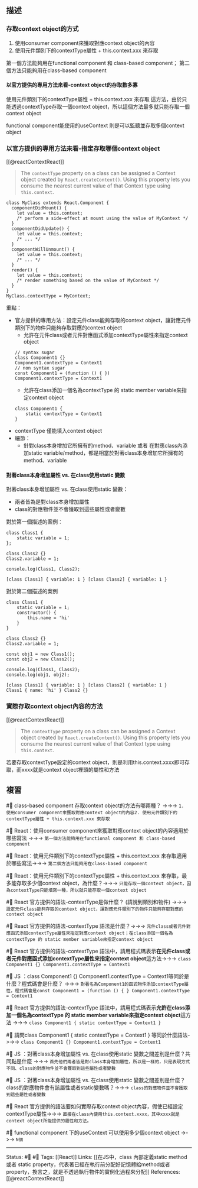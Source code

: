 ## 描述


### 存取context object的方式
1.  使用consumer component來獲取對應context object的內容
2. 使用元件類別下的contextType屬性 + this.context.xxx 來存取

第一個方法能夠用在functional component 和 class-based component；
第二個方法只能夠用在class-based component

#### 以官方提供的專用方法來看-context object的存取數多寡


使用元件類別下的contextType屬性 + this.context.xxx 來存取 這方法，由於只能透過contextType存取一個context object，所以這個方法最多就只能存取一個context object

functional component能使用的useContext 則是可以監聽並存取多個context object

### 以官方提供的專用方法來看-指定存取哪個context object
[[@reactContextReact]]
> The `contextType` property on a class can be assigned a Context object created by `React.createContext()`. Using this property lets you consume the nearest current value of that Context type using `this.context`.


```
class MyClass extends React.Component {
  componentDidMount() {
    let value = this.context;
    /* perform a side-effect at mount using the value of MyContext */
  }
  componentDidUpdate() {
    let value = this.context;
    /* ... */
  }
  componentWillUnmount() {
    let value = this.context;
    /* ... */
  }
  render() {
    let value = this.context;
    /* render something based on the value of MyContext */
  }
}
MyClass.contextType = MyContext;
```

重點：
- 官方提供的專用方法：設定元件class能夠存取的context object，讓對應元件類別下的物件只能夠存取對應的context object
	- 允許在元件class或者元件對應函式添加contextType屬性來指定context object
	```
	// syntax sugar
	class Component1 {}
	Component1.contextType = Context1
	// non syntax sugar
	const Component1 = (function () { })
	Component1.contextType = Context1
	```
	- 允許在class添加一個名為contextType 的 static member variable來指定context object
	```
	class Component1 {
		static contextType = Context1
	}
	```
- contextType 僅能填入context object
- 細節：
	- 針對class本身增加它所擁有的method、variable 或者 在對應class內添加static variable/method，都是相當於對著class本身增加它所擁有的method、variable

#### 對著class本身增加屬性 vs. 在class使用static 變數

對著class本身增加屬性 vs. 在class使用static 變數：
- 兩者皆為是對class本身增加屬性
- class的對應物件並不會獲取到這些屬性或者變數

對於第一個描述的案例：
```
class Class1 {
	static variable = 1;
};

class Class2 {}
Class2.variable = 1;

console.log(Class1, Class2);
```

```
[class Class1] { variable: 1 } [class Class2] { variable: 1 }
```

對於第二個描述的案例
```
class Class1 {
	static variable = 1;
	constructor() {
		this.name = 'hi'
	}
}

class Class2 {}
Class2.variable = 1;

const obj1 = new Class1();
const obj2 = new Class2();

console.log(Class1, Class2);
console.log(obj1, obj2);
```

```
[class Class1] { variable: 1 } [class Class2] { variable: 1 }
Class1 { name: 'hi' } Class2 {}
```

### 實際存取context object內容的方法

[[@reactContextReact]]
> The `contextType` property on a class can be assigned a Context object created by `React.createContext()`. Using this property lets you consume the nearest current value of that Context type using `this.context`.


若要存取contextType設定的context object，則是利用this.context.xxxx即可存取，而xxxx就是context object裡頭的屬性和方法

## 複習

#🧠  class-based component 存取context object的方法有哪兩種？ ->->-> `1.  使用consumer component來獲取對應context object的內容2. 使用元件類別下的contextType屬性 + this.context.xxx 來存取`

#🧠 React：使用consumer component來獲取對應context object的內容適用於哪些寫法 ->->-> `第一個方法能夠用在functional component 和 class-based component`

#🧠  React：使用元件類別下的contextType屬性 + this.context.xxx 來存取適用於哪些寫法->->-> `第二個方法只能夠用在class-based component`


#🧠 React：使用元件類別下的contextType屬性 + this.context.xxx 來存取，最多能存取多少個context object，為什麼？->->-> `只能存取一個context object，因為contextType只能填寫一種，所以就只能存取一個context object`

#🧠 React 官方提供的語法-contextType是做什麼？ (請說到類別和物件) ->->-> `設定元件class能夠存取的context object，讓對應元件類別下的物件只能夠存取對應的context object`

#🧠 React 官方提供的語法-contextType 語法是什麼？->->-> `元件class或者元件對應函式添加contextType屬性來指定對應context object；在class添加一個名為contextType 的 static member variable來指定context object`

#🧠 React 官方提供的語法-contextType 語法中，請用程式碼表示**在元件class或者元件對應函式添加contextType屬性來指定context object**這方法->->-> `class Component1 {} Component1.contextType = Context1`

#🧠 JS ：class Component1 \{\} Component1.contextType = Context1等同於是什麼？程式碼會是什麼？ ->->-> `對著名為Component1的函式物件添加contextType屬性，程式碼會是const Component1 = (function () { } Component1.contextType = Context1`


#🧠 React 官方提供的語法-contextType 語法中，請用程式碼表示**允許在class添加一個名為contextType 的 static member variable來指定context object**這方法 ->->-> `class Component1 { static contextType = Context1 }`

#🧠 請問class Component1 \{ static contextType = Context1 \} 等同於什麼語法->->-> `class Component1 {} Component1.contextType = Context1`

#🧠 JS ：對著class本身增加屬性 vs. 在class使用static 變數之間差別是什麼？共同點是什麼 ->->-> `首先他們兩者皆是對class本身增加屬性，所以是一樣的，只是表現方式不同、class的對應物件並不會獲取到這些屬性或者變數`


#🧠 JS ：對著class本身增加屬性 vs. 在class使用static 變數之間差別是什麼？class的對應物件會有該屬性或者static變數嗎？->->-> `class的對應物件並不會獲取到這些屬性或者變數`

#🧠 React 官方提供的語法要如何實際存取context object內容，假使已經設定contextType屬性->->-> `直接在class內使用this.context.xxxx，其中xxxx就是context object所能提供的屬性和方法。`

#🧠 functional component 下的useContext 可以使用多少個context object ->->-> `N個`





---
Status: #🌱 #📝 
Tags:
[[React]]
Links:
[[在JS中，class 內部定義static method 或者 static property，代表著已經在執行前分配好記憶體給method或者property，換言之，就是不透過執行物件的實例化過程來分配]]
References:
[[@reactContextReact]]